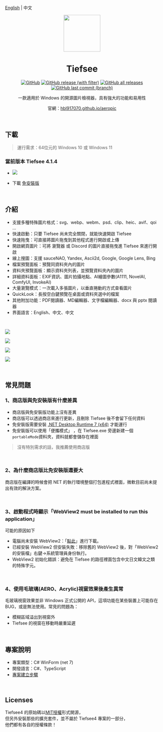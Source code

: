 ﻿﻿[English](README.md) | 中文

<p align="center">
<img width="120" align="center" src="https://hbl917070.github.io/aeropic/img/tiefseeLogo.png">
</p>

<h1 align="center">
Tiefsee
</h1>

<p align="center">
<a target="_blank" href="https://github.com/hbl917070/Tiefsee4/blob/master/LICENSE"><img alt="GitHub" src="https://img.shields.io/github/license/hbl917070/Tiefsee4?style=for-the-badge"></a>
<a target="_blank" href="https://github.com/hbl917070/Tiefsee4/releases"><img alt="GitHub release (with filter)" src="https://img.shields.io/github/v/release/hbl917070/Tiefsee4?style=for-the-badge"></a>
<a target="_blank" href="https://github.com/hbl917070/Tiefsee4/releases"><img alt="GitHub all releases" src="https://img.shields.io/github/downloads/hbl917070/Tiefsee4/total?style=for-the-badge"></a>
<a target="_blank" href="https://github.com/hbl917070/Tiefsee4/commits/master"><img alt="GitHub last commit (branch)" src="https://img.shields.io/github/last-commit/hbl917070/TIefsee4/master?style=for-the-badge"></a>
</p>

<p align="center">
一款適用於 Windows 的開源圖片檢視器，具有強大的功能和易用性
</p>

<p align="center">
官網：<a href="https://hbl917070.github.io/aeropic/zh-TW/">hbl917070.github.io/aeropic</a>
</p>

<br>

## 下載

> 運行需求：64位元的 Windows 10 或 Windows 11

### 當前版本 Tiefsee 4.1.4

 - <a href="https://apps.microsoft.com/store/detail/9N04QDXBNMCQ?launch=true&mode=full">
	<img src="https://get.microsoft.com/images/zh-tw%20dark.svg"/></a>

 - 下載 [免安裝版](https://github.com/hbl917070/Tiefsee4/releases)

<br>

## 介紹
- 支援多種特殊圖片格式：svg、webp、webm、psd、clip、heic、avif、qoi ...
- 快速啟動：只要 Tiefsee 尚未完全關閉，就能快速開啟 Tiefsee
- 快速拖曳：可直接將圖片拖曳到其他程式進行開啟或上傳
- 開啟網頁圖片：可將 瀏覽器 或 Discord 的圖片直接拖曳進 Tiefsee 來進行開啟
- 線上搜圖：支援 sauceNAO, Yandex, Ascii2d, Google, Google Lens, Bing
- 檔案預覽面板：預覽同資料夾內的圖片
- 資料夾預覽面板：顯示資料夾列表，並預覽資料夾內的圖片
- 詳細資料面板：EXIF資訊、圖片拍攝地點、AI繪圖參數(A1111, NovelAI, ComfyUI, InvokeAI)
- 大量瀏覽模式：一次載入多張圖片，以垂直捲動的方式查看圖片
- QuickLook：長按空白鍵預覽在桌面或資料夾選中的檔案
- 其他附加功能：PDF閱讀器、MD編輯器、文字檔編輯器、docx 與 pptx 閱讀器
- 界面語言：English、中文、中文
 
<br>

![](https://hbl917070.github.io/aeropic/img/index/windowTheme.jpg)

![](https://hbl917070.github.io/aeropic/img/index/filePanel.jpg)

![](https://hbl917070.github.io/aeropic/img/index/bulkView.webp)

![](https://hbl917070.github.io/aeropic/img/index/openWebImage.webp)

<br>

## 常見問題

### 1、商店版與免安裝版有什麼差異

 - 商店版與免安裝版功能上沒有差異
 - 商店版可以透過商店來進行更新，且刪除 Tiefsee 後不會留下任何資料
 - 免安裝版需要安裝 [.NET Desktop Runtime 7 (x64)](https://dotnet.microsoft.com/en-us/download/dotnet/7.0) 才能運行
 - 免安裝版可以使用「便攜模式」 ，在 Tiefsee.exe 旁邊新建一個`portableMode`資料夾，資料就都會儲存在裡面

> 沒有特別需求的話，我推薦使用商店版

<br>

### 2、為什麼商店版比免安裝版還要大
商店版在編譯的時候會把 NET 的執行環境整個打包進程式裡面，微軟目前尚未提出有效的解決方案。

<br>

### 3、啟動程式時顯示「WebView2 must be installed to run this application」
 可能的原因如下
 - 電腦尚未安裝 WebView2：「<a href="https://go.microsoft.com/fwlink/p/?LinkId=2124703">點此</a>」進行下載。
 - 已經安裝 WebView2 但安裝失敗：移除舊的 WebView2 後，對「WebView2 的安裝檔」右鍵→系統管理員身份執行。
 - WebView2 初始化錯誤：避免在 Tiefsee 的路徑裡面包含中文日文韓文之類的特殊字元。
 
<br>

### 4、使用毛玻璃(AERO、Acrylic)視窗效果後產生異常
 毛玻璃視窗效果並非 Windows 正式公開的 API，這項功能在某些裝置上可能存在 BUG，或是無法使用。常見的問題為：
 - 模糊區域溢出到視窗外
 - Tiefsee 的視窗在移動時嚴重延遲

<br>

## 專案說明
- 專案類型：C# WinForm (net 7)
- 開發語言：C#、TypeScript
- [專案建立步驟](/Building.md)

<br>

## Licenses

Tiefsee4 的原始碼以[MIT授權](/LICENSE)形式開源，<br>
但另外安裝那些的擴充套件，並不屬於 Tiefsee4 專案的一部分，<br>
他們都有各自的授權條款！